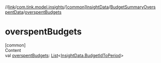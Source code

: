 //[link](../../../index.md)/[com.tink.model.insights](../../index.md)/[[common]InsightData](../index.md)/[BudgetSummaryOverspentData](index.md)/[overspentBudgets](overspent-budgets.md)



# overspentBudgets  
[common]  
Content  
val [overspentBudgets](overspent-budgets.md): [List](https://kotlinlang.org/api/latest/jvm/stdlib/kotlin.collections/-list/index.html)<[InsightData.BudgetIdToPeriod](../-budget-id-to-period/index.md)>  



